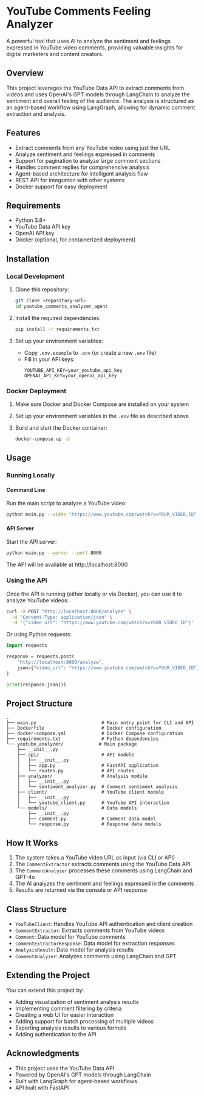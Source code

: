 # YouTube Comments Feeling Analyzer

A powerful tool that uses AI to analyze the sentiment and feelings expressed in YouTube video comments, providing valuable insights for digital marketers and content creators.

## Overview

This project leverages the YouTube Data API to extract comments from videos and uses OpenAI's GPT models through LangChain to analyze the sentiment and overall feeling of the audience. The analysis is structured as an agent-based workflow using LangGraph, allowing for dynamic comment extraction and analysis.

## Features

- Extract comments from any YouTube video using just the URL
- Analyze sentiment and feelings expressed in comments
- Support for pagination to analyze large comment sections
- Handles comment replies for comprehensive analysis
- Agent-based architecture for intelligent analysis flow
- REST API for integration with other systems
- Docker support for easy deployment

## Requirements

- Python 3.8+
- YouTube Data API key
- OpenAI API key
- Docker (optional, for containerized deployment)

## Installation

### Local Development

1. Clone this repository:

   ```bash
   git clone <repository-url>
   cd youtube_comments_analyzer_agent
   ```

2. Install the required dependencies:

   ```bash
   pip install -r requirements.txt
   ```

3. Set up your environment variables:
   - Copy `.env.example` to `.env` (or create a new `.env` file)
   - Fill in your API keys:
     ```
     YOUTUBE_API_KEY=your_youtube_api_key
     OPENAI_API_KEY=your_openai_api_key
     ```

### Docker Deployment

1. Make sure Docker and Docker Compose are installed on your system

2. Set up your environment variables in the `.env` file as described above

3. Build and start the Docker container:

   ```bash
   docker-compose up -d
   ```

## Usage

### Running Locally

#### Command Line

Run the main script to analyze a YouTube video:

```bash
python main.py --video "https://www.youtube.com/watch?v=YOUR_VIDEO_ID"
```

#### API Server

Start the API server:

```bash
python main.py --server --port 8000
```

The API will be available at http://localhost:8000

### Using the API

Once the API is running (either locally or via Docker), you can use it to analyze YouTube videos:

```bash
curl -X POST "http://localhost:8000/analyze" \
  -H "Content-Type: application/json" \
  -d '{"video_url": "https://www.youtube.com/watch?v=YOUR_VIDEO_ID"}'
```

Or using Python requests:

```python
import requests

response = requests.post(
    "http://localhost:8000/analyze",
    json={"video_url": "https://www.youtube.com/watch?v=YOUR_VIDEO_ID"}
)

print(response.json())
```

## Project Structure

```
.
├── main.py                        # Main entry point for CLI and API
├── Dockerfile                     # Docker configuration
├── docker-compose.yml             # Docker Compose configuration
├── requirements.txt               # Python dependencies
└── youtube_analyzer/             # Main package
    ├── __init__.py
    ├── api/                       # API module
    │   ├── __init__.py
    │   ├── app.py                 # FastAPI application
    │   └── routes.py              # API routes
    ├── analyzer/                  # Analysis module
    │   ├── __init__.py
    │   └── sentiment_analyzer.py  # Comment sentiment analysis
    ├── client/                    # YouTube client module
    │   ├── __init__.py
    │   └── youtube_client.py      # YouTube API interaction
    └── models/                    # Data models
        ├── __init__.py
        ├── comment.py             # Comment data model
        └── response.py            # Response data models
```

## How It Works

1. The system takes a YouTube video URL as input (via CLI or API)
2. The `CommentExtractor` extracts comments using the YouTube Data API
3. The `CommentAnalyzer` processes these comments using LangChain and GPT-4o
4. The AI analyzes the sentiment and feelings expressed in the comments
5. Results are returned via the console or API response

## Class Structure

- `YouTubeClient`: Handles YouTube API authentication and client creation
- `CommentExtractor`: Extracts comments from YouTube videos
- `Comment`: Data model for YouTube comments
- `CommentExtractorResponse`: Data model for extraction responses
- `AnalysisResult`: Data model for analysis results
- `CommentAnalyzer`: Analyzes comments using LangChain and GPT

## Extending the Project

You can extend this project by:

- Adding visualization of sentiment analysis results
- Implementing comment filtering by criteria
- Creating a web UI for easier interaction
- Adding support for batch processing of multiple videos
- Exporting analysis results to various formats
- Adding authentication to the API

## Acknowledgments

- This project uses the YouTube Data API
- Powered by OpenAI's GPT models through LangChain
- Built with LangGraph for agent-based workflows
- API built with FastAPI
